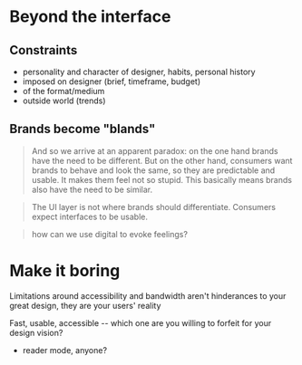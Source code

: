 # Beyond the interface

## Constraints

- personality and character of designer, habits, personal history
- imposed on designer (brief, timeframe, budget)
- of the format/medium
- outside world (trends)

## Brands become "blands"

> And so we arrive at an apparent paradox: on the one hand brands have the need to be different. But on the other hand, consumers want brands to behave and look the same, so they are predictable and usable. It makes them feel not so stupid. This basically means brands also have the need to be similar.

> The UI layer is not where brands should differentiate. Consumers expect interfaces to be usable.

> how can we use digital to evoke feelings?


# Make it boring

Limitations around accessibility and bandwidth aren't hinderances to your great design, they are your users' reality

Fast, usable, accessible -- which one are you willing to forfeit for your design vision?

- reader mode, anyone?

